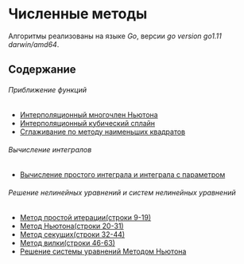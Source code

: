 # Численные методы
Алгоритмы реализованы на языке *Go*, версии _go version go1.11 darwin/amd64_.
## Содержание
###### Приближение функций
* [Интерполяционный многочлен Ньютона](https://github.com/ochaplashkin/numerical_analysis/tree/master/interpolation_newton)
* [Интерполяционный кубический сплайн](https://github.com/ochaplashkin/numerical_analysis/tree/master/spline)
* [Cглаживание по методу наименьших квадратов](https://github.com/ochaplashkin/numerical_analysis/tree/master/ols)
###### Вычисление интегралов
* [Вычисление  простого интеграла и интеграла с параметром](https://github.com/ochaplashkin/numerical_analysis/blob/master/integral.go)
###### Решение нелинейных уравнений и систем нелинейных уравнений
* [Метод простой итерации(строки 9-19)](https://github.com/ochaplashkin/numerical_analysis/blob/master/nonlinear_equations.go)
* [Метод Ньютона(строки 20-31)](https://github.com/ochaplashkin/numerical_analysis/blob/master/nonlinear_equations.go)
* [Метод секущих(строки 32-44)](https://github.com/ochaplashkin/numerical_analysis/blob/master/nonlinear_equations.go)
* [Метод вилки(строки 46-63)](https://github.com/ochaplashkin/numerical_analysis/blob/master/nonlinear_equations.go)
* [Решение системы уравнений Методом Ньютона](https://github.com/ochaplashkin/numerical_analysis/blob/master/nonlinear_system(newton).go)
